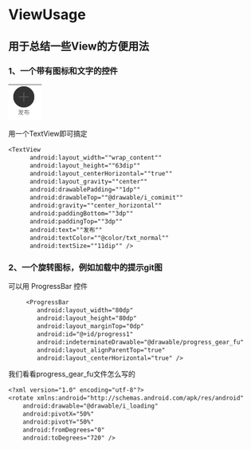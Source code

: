 # ViewUsage
## 用于总结一些View的方便用法
### 1、一个带有图标和文字的控件

 ![例如这样的](https://github.com/Ruijiao/ViewUsage/blob/master/TextView%E7%89%B9%E6%AE%8A%E7%94%A8%E6%B3%95.png)

用一个TextView即可搞定

    <TextView
          android:layout_width=""wrap_content""
          android:layout_height=""63dip""
          android:layout_centerHorizontal=""true""
          android:layout_gravity=""center""
          android:drawablePadding=""1dp""
          android:drawableTop=""@drawable/i_comimit""
          android:gravity=""center_horizontal""
          android:paddingBottom=""3dp""
          android:paddingTop=""3dp""
          android:text=""发布""
          android:textColor=""@color/txt_normal""
          android:textSize=""11dip"" />

### 2、一个旋转图标，例如加载中的提示git图
可以用 ProgressBar 控件

         <ProgressBar
            android:layout_width="80dp"
            android:layout_height="80dp"
            android:layout_marginTop="0dp"
            android:id="@+id/progress1"
            android:indeterminateDrawable="@drawable/progress_gear_fu"
            android:layout_alignParentTop="true"
            android:layout_centerHorizontal="true" />

我们看看progress_gear_fu文件怎么写的

    <?xml version="1.0" encoding="utf-8"?>   
    <rotate xmlns:android="http://schemas.android.com/apk/res/android"  
        android:drawable="@drawable/i_loading"
        android:pivotX="50%"  
        android:pivotY="50%"  
        android:fromDegrees="0"  
        android:toDegrees="720" />


